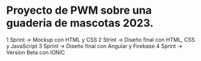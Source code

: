 # Proyecto de PWM sobre una guaderia de mascotas 2023.
1 Sprint -> Mockup con HTML y CSS
2 Strint -> Diseño final con HTML, CSS y JavaScript
3 Sprint -> Diseño final con Angular y Firebase
4 Sprint -> Version Beta con IONIC
